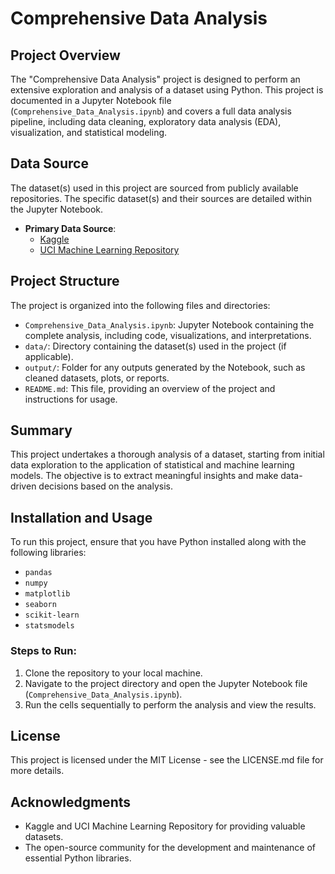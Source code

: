 # Comprehensive Data Analysis

## Project Overview
The "Comprehensive Data Analysis" project is designed to perform an extensive exploration and analysis of a dataset using Python. This project is documented in a Jupyter Notebook file (`Comprehensive_Data_Analysis.ipynb`) and covers a full data analysis pipeline, including data cleaning, exploratory data analysis (EDA), visualization, and statistical modeling.

## Data Source
The dataset(s) used in this project are sourced from publicly available repositories. The specific dataset(s) and their sources are detailed within the Jupyter Notebook.

- **Primary Data Source**: 
  - [Kaggle](https://www.kaggle.com/)
  - [UCI Machine Learning Repository](https://archive.ics.uci.edu/ml/index.php)

## Project Structure
The project is organized into the following files and directories:

- `Comprehensive_Data_Analysis.ipynb`: Jupyter Notebook containing the complete analysis, including code, visualizations, and interpretations.
- `data/`: Directory containing the dataset(s) used in the project (if applicable).
- `output/`: Folder for any outputs generated by the Notebook, such as cleaned datasets, plots, or reports.
- `README.md`: This file, providing an overview of the project and instructions for usage.

## Summary
This project undertakes a thorough analysis of a dataset, starting from initial data exploration to the application of statistical and machine learning models. The objective is to extract meaningful insights and make data-driven decisions based on the analysis.

## Installation and Usage
To run this project, ensure that you have Python installed along with the following libraries:

- `pandas`
- `numpy`
- `matplotlib`
- `seaborn`
- `scikit-learn`
- `statsmodels`

### Steps to Run:
1. Clone the repository to your local machine.
2. Navigate to the project directory and open the Jupyter Notebook file (`Comprehensive_Data_Analysis.ipynb`).
3. Run the cells sequentially to perform the analysis and view the results.

## License
This project is licensed under the MIT License - see the LICENSE.md file for more details.

## Acknowledgments
- Kaggle and UCI Machine Learning Repository for providing valuable datasets.
- The open-source community for the development and maintenance of essential Python libraries.

